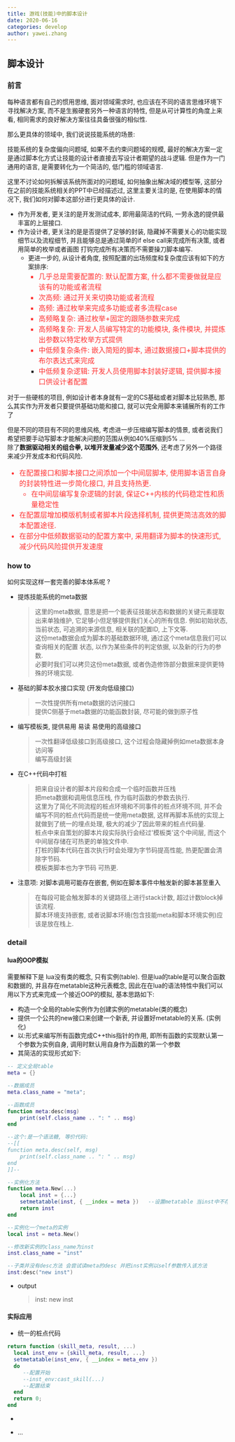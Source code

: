 ```yaml
---
title: 游戏(技能)中的脚本设计
date: 2020-06-16
categories: develop 
author: yawei.zhang 
---
```


## 脚本设计   

### 前言 
每种语言都有自己的惯用思维, 面对领域需求时, 也应该在不同的语言思维环境下寻找解决方案, 而不是生搬硬套另外一种语言的特性, 但是从可计算性的角度上来看, 相同需求的良好解决方案往往具备很强的相似性.  

那么更具体的领域中, 我们说说技能系统的场景:  

技能系统的复杂度偏向问题域, 如果不去约束问题域的规模, 最好的解决方案一定是通过脚本化方式让技能的设计者直接去写设计者期望的战斗逻辑. 但是作为一门通用的语言, 是需要转化为一个简洁的, 低门槛的领域语言.  

这里不讨论如何拆解该系统所面对的问题域, 如何抽象出解决域的模型等, 这部分在之前的技能系统相关的PPT中已经描述过,  这里主要关注的是, 在使用脚本的情况下, 我们如何对脚本这部分进行更具体的设计.   

* 作为开发者, 更关注的是开发测试成本, 即用最简洁的代码, 一劳永逸的提供最丰富的上层接口.   
* 作为设计者, 更关注的是是否提供了足够的封装, 隐藏掉不需要关心的功能实现细节以及流程细节, 并且能够总是通过简单的if else call来完成所有决策, 或者用简单的枚举或者画图 打钩完成所有决策而不需要操刀脚本编写.  
  * 更进一步的, 从设计者角度, 按照配置的出场频度和复杂度应该有如下的方案排序:<font color=#f33 size=3>   
    * 几乎总是需要配置的:  默认配置方案,  什么都不需要做就是应该有的功能或者流程   
    * 次高频:  通过开关来切换功能或者流程   
    * 高频: 通过枚举来完成多功能或者多流程case   
    * 高频略复杂: 通过枚举+固定的跟随参数来完成   
    * 高频略复杂: 开发人员编写特定的功能模块, 条件模块, 并提炼出参数以特定枚举方式提供   
    * 中低频复杂条件: 嵌入简短的脚本, 通过数据接口+脚本提供的布尔表达式来完成   
    * 中低频复杂逻辑: 开发人员使用脚本封装好逻辑, 提供脚本接口供设计者配置 </font>      

对于一些硬核的项目, 例如设计者本身就有一定的CS基础或者对脚本比较熟悉,  那么其实作为开发者只要提供基础功能和接口, 就可以完全用脚本来铺展所有的工作了  

但是不同的项目有不同的思维风格, 考虑进一步压缩编写脚本的情景, 或者说我们希望把要手动写脚本才能解决问题的范围从例如40%压缩到5% ...    
除了**数据驱动相关的组合拳, 以堆开发量减少这个范围外**, 还考虑了另外一个路径来减少开发成本和代码风险.   

<font color=#f33 size=3>   

* 在配置接口和脚本接口之间添加一个中间层脚本, 使用脚本语言自身的封装特性进一步简化接口, 并且支持热更.      
  * 在中间层编写复杂逻辑的封装, 保证C++内核的代码稳定性和质量稳定性   
* 在配置层增加模版机制或者脚本片段选择机制, 提供更简洁高效的脚本配置途径.  
* 在部分中低频数据驱动的配置方案中, 采用翻译为脚本的快速形式, 减少代码风险提供开发速度   
</font>  
  

<!--more -->

### how to    
如何实现这样一套完善的脚本体系呢 ?   

* 提炼技能系统的meta数据   
  > 这里的meta数据, 意思是把一个能表征技能状态和数据的关键元素提取出来单独维护, 它足够小但足够提供我们关心的所有信息.  例如初始状态, 当前状态, 可追溯的来源信息, 相关联的配置ID, 上下文等.    
  > 这份meta数据会成为脚本的基础数据环境, 通过这个meta信息我们可以查询相关的配置 状态, 以作为某些条件的判定依据, 以及新的行为的参数.    
  > 必要时我们可以拷贝这份meta数据, 或者伪造修饰部分数据来提供更特殊的环境实现.    

* 基础的脚本胶水接口实现 (开发向低级接口)   
  > 一次性提供所有meta数据的访问接口   
  > 提供C侧基于meta数据的功能函数封装, 尽可能的做到原子性   

* 编写模板类, 提供易用 易读 易使用的高级接口  
  > 一次性翻译低级接口到高级接口,  这个过程会隐藏掉例如meta数据本身访问等   
  > 编写高级封装    

* 在C++代码中打桩  
  > 把来自设计者的脚本片段和合成一个临时函数并压栈  
  > 把meta数据和调用信息压栈, 作为临时函数的参数去执行.   
  > 这里为了简化不同流程的桩点环境和不同事件的桩点环境不同, 并不会编写不同的桩点代码而是统一使用meta数据,  这样再脚本系统的实现上就做到了统一的埋点处理, 极大的减少了因此带来的桩点代码量.       
  > 桩点中来自策划的脚本片段实际执行会经过'模板类'这个中间层,  而这个中间层存储在可热更的单独文件中.   
  > 打桩的脚本代码在首次执行时会处理为字节码提高性能, 热更配置会清除字节码.    
  > 模板类脚本也为字节码 可热更.   

* 注意项:  对脚本调用可能存在嵌套, 例如在脚本事件中触发新的脚本甚至重入  
  > 在每段可能会触发脚本的关键路径上进行stack计数, 超过计数block掉该流程.   
  > 脚本环境支持嵌套, 或者说脚本环境(包含技能meta和脚本环境实例)应该是放在栈上. 

### detail      

#### lua的OOP模拟   
需要解释下是 lua没有类的概念, 只有实例(table).  但是lua的table是可以聚合函数和数据的, 并且存在metatable这种元表概念, 因此在在lua的语法特性中我们可以用以下方式来完成一个接近OOP的模拟, 基本思路如下:  
  * 构造一个全局的table实例作为创建实例的metatable(类的概念)   
  * 提供一个公共的new接口来创建一个新表, 并设置好metatable的关系. (实例化)  
  * 以:形式来编写所有函数完成C++this指针的作用, 即所有函数的实现默认第一个参数为实例自身, 调用时默认用自身作为函数的第一个参数   
  * 其简洁的实现形式如下:   

  ```Lua
  -- 定义全局table  
  meta = {}

  --数据成员 
  meta.class_name = "meta";  

  --函数成员
  function meta:desc(msg)
      print(self.class_name .. ": " .. msg)
  end

  --这个:是一个语法糖, 等价代码:
  --[[
  function meta.desc(self, msg)
      print(self.class_name .. ": " .. msg)
  end
  ]]--

  --实例化方法
  function meta.New(...)
      local inst = {...}  
      setmetatable(inst, { __index = meta })   --设置metatable 当inst中不存在某个键，会读出meta相应的元方法   
      return inst
  end

  --实例化一个meta的实例  
  local inst = meta.New()

  --修改新实例的class_name为inst    
  inst.class_name = "inst"   

  --子类并没有desc方法 会尝试读meta的desc 并把inst实例以self参数传入该方法    
  inst:desc("new inst")

  ```
* output  
  >  inst: new inst

 #### 实际应用  

 * 统一的桩点代码
  ```Lua
  return function (skill_meta, result, ...)
    local inst_env = {skill_meta, result, ...}
    setmetatable(inst_env, { __index = meta_env })
    do 
       --配置开始
       --inst_env:cast_skill(...)
       --配置结束
    end 
    return 0; 
  end 
  ```

* 

* ...
  


